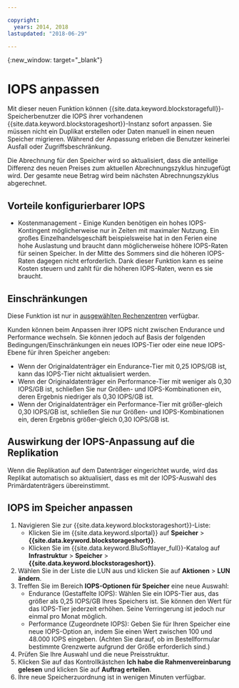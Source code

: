 ```yaml
---

copyright:
  years: 2014, 2018
lastupdated: "2018-06-29"

---
```

{:new_window: target="_blank"}

# IOPS anpassen

Mit dieser neuen Funktion können {{site.data.keyword.blockstoragefull}}-Speicherbenutzer die IOPS ihrer vorhandenen {{site.data.keyword.blockstorageshort}}-Instanz sofort anpassen. Sie müssen nicht ein Duplikat erstellen oder Daten manuell in einen neuen Speicher migrieren. Während der Anpassung erleben die Benutzer keinerlei Ausfall oder Zugriffsbeschränkung. 

Die Abrechnung für den Speicher wird so aktualisiert, dass die anteilige Differenz des neuen Preises zum aktuellen Abrechnungszyklus hinzugefügt wird. Der gesamte neue Betrag wird beim nächsten Abrechnungszyklus abgerechnet.


## Vorteile konfigurierbarer IOPS

- Kostenmanagement - Einige Kunden benötigen ein hohes IOPS-Kontingent möglicherweise nur in Zeiten mit maximaler Nutzung. Ein großes Einzelhandelsgeschäft beispielsweise hat in den Ferien eine hohe Auslastung und braucht dann möglicherweise höhere IOPS-Raten für seinen Speicher. In der Mitte des Sommers sind die höheren IOPS-Raten dagegen nicht erforderlich. Dank dieser Funktion kann es seine Kosten steuern und zahlt für die höheren IOPS-Raten, wenn es sie braucht.

## Einschränkungen

Diese Funktion ist nur in [ausgewählten Rechenzentren](new-ibm-block-and-file-storage-location-and-features.html) verfügbar.

Kunden können beim Anpassen ihrer IOPS nicht zwischen Endurance und Performance wechseln. Sie können jedoch auf Basis der folgenden Bedingungen/Einschränkungen ein neues IOPS-Tier oder eine neue IOPS-Ebene für ihren Speicher angeben: 

- Wenn der Originaldatenträger ein Endurance-Tier mit 0,25 IOPS/GB ist, kann das IOPS-Tier nicht aktualisiert werden.
- Wenn der Originaldatenträger ein Performance-Tier mit weniger als 0,30 IOPS/GB ist, schließen Sie nur Größen- und IOPS-Kombinationen ein, deren Ergebnis niedriger als 0,30 IOPS/GB ist. 
- Wenn der Originaldatenträger ein Performance-Tier mit größer-gleich 0,30 IOPS/GB ist, schließen Sie nur Größen- und IOPS-Kombinationen ein, deren Ergebnis größer-gleich 0,30 IOPS/GB ist. 

## Auswirkung der IOPS-Anpassung auf die Replikation

Wenn die Replikation auf dem Datenträger eingerichtet wurde, wird das Replikat automatisch so aktualisiert, dass es mit der IOPS-Auswahl des Primärdatenträgers übereinstimmt. 

## IOPS im Speicher anpassen

1. Navigieren Sie zur {{site.data.keyword.blockstorageshort}}-Liste:
   - Klicken Sie im {{site.data.keyword.slportal}} auf **Speicher** > **{{site.data.keyword.blockstorageshort}}**.
   - Klicken Sie im {{site.data.keyword.BluSoftlayer_full}}-Katalog auf **Infrastruktur** > **Speicher** > **{{site.data.keyword.blockstorageshort}}**.
2. Wählen Sie in der Liste die LUN aus und klicken Sie auf **Aktionen** > **LUN ändern**.
3. Treffen Sie im Bereich **IOPS-Optionen für Speicher** eine neue Auswahl:
    - Endurance (Gestaffelte IOPS): Wählen Sie ein IOPS-Tier aus, das größer als 0,25 IOPS/GB Ihres Speichers ist. Sie können den Wert für das IOPS-Tier jederzeit erhöhen. Seine Verringerung ist jedoch nur einmal pro Monat möglich.
    - Performance (Zugeordnete IOPS): Geben Sie für Ihren Speicher eine neue IOPS-Option an, indem Sie einen Wert zwischen 100 und 48.000 IOPS eingeben. (Achten Sie darauf, ob im Bestellformular bestimmte Grenzwerte aufgrund der Größe erforderlich sind.)
4. Prüfen Sie Ihre Auswahl und die neue Preisstruktur.
5. Klicken Sie auf das Kontrollkästchen **Ich habe die Rahmenvereinbarung gelesen** und klicken Sie auf **Auftrag erteilen**.
6. Ihre neue Speicherzuordnung ist in wenigen Minuten verfügbar.
